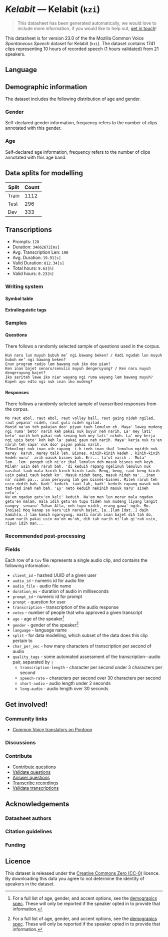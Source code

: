 # *Kelabit* &mdash; Kelabit (`kzi`)
> This datasheet has been generated automatically, we would love to include more information, if you would like to help out, [get in touch](https://github.com/common-voice/common-voice/blob/main/docs/COMMUNITIES.md)!

 This datasheet is for version 23.0 of the the Mozilla Common Voice *Spontaneous Speech* dataset 
for Kelabit (`kzi`). The dataset contains 1741 clips representing 10 hours of recorded
speech (1 hours validated) from 21 speakers.

## Language
<!-- {{LANGUAGE_DESCRIPTION}} -->
<!-- Provide a brief (1-2 paragraph) description of your language -->

## Demographic information
The dataset includes the following distribution of age and gender.
<!-- You can get a lot of the information in this section from https://analyzer.cv-toolbox.web.tr/browse -->

### Gender
Self-declared gender information, frequency refers to the number of clips annotated with this gender.
<!-- {{GENDER_TABLE}} -->
<!-- @ AUTOMATICALLY GENERATED @ -->
<!-- | Gender | Frequency |
|--------|-----------|
| male, masculine | ? |
| undeclared | ? |
| female, feminine | ? | -->

### Age
Self-declared age information, frequency refers to the number of clips annotated with this age band.
<!-- {{AGE_TABLE}} -->
<!-- @ AUTOMATICALLY GENERATED @ -->
<!-- | Age band | Frequency |
|----------|-----------|
| teens | ? |
| twenties | ? |
| thirties | ? |
| fourties | ? |
| fifties | ? |
   ...if other age ranges are present in your data, add rows... -->

## Data splits for modelling
| Split | Count |
|-|-|
| Train | 1112 |
| Test | 296 |
| Dev | 333 |

## Transcriptions
* Prompts: `120`
* Duration: `34662672[ms]`
* Avg. Transcription Len: `190`
* Avg. Duration: `19.91[s]`
* Valid Duration: `812.34[s]`
* Total hours: `9.63[h]`
* Valid hours: `0.23[h]`
<!-- {{TRANSCRIPTIONS_DESCRIPTION}} -->
<!-- A description of the transcription system used -->

### Writing system
<!-- {{WRITING_SYSTEM_DESCRIPTION}} -->
<!-- @ OPTIONAL @ -->
<!-- A description of the writing system (or writing systems) used in the text corpus -->

#### Symbol table
<!-- {{ALPHABET_TABLE}} -->
<!-- @ OPTIONAL @ -->
<!-- If the writing system is alphabetic, you can include the valid alphabet here -->

#### Extralinguistic tags

### Samples

#### Questions
There follows a randomly selected sample of questions used in the corpus.

```
Nun naru lun muyuh bubuh me’ ngi bawang beken? / Kadi ngudah lun muyuh bubuh me’ ngi bawang beken?
Enun program radio lem bawang nuk iko doo pian?
Ken inan bajet senaru/senulis muyuh dengeruyung? / Ken naru muyuh dengeruyung bajet?
Iko seritah lawe iko nier wayang ngi ruma wayang lem bawang muyuh?
Kapeh ayu edto ngi nuk inan iko mudeng?
```
<!-- {{QUESTIONS_SAMPLE}} -->

#### Responses
There follows a randomly selected sample of transcribed responses from the corpus.

```
Mo raut ebol, raut ebol, raut volley ball, raut gaing nideh ngilad, raut pepana' nideh, raut guli nideh ngilad.
Manid na'an teh pakaian doo' piyan tauh lemulun eh. Maya' lawey mudeng ngi ruma' beto' narih keh pakai nuk buyur neh narih. La' mey lati' beto' narih keh pakai nuk senang koh mey lati' nikoh. La' mey kerja ngi upis beto' koh keh la' pakai gaun neh narih. Maya' kerja nuk tu'en narih teh sapa' nuk doo' piyan pakai narih.
Teknologi nuk inan uih rapang  i h ineh inan ibal lemulun ngidih nuk merey  karuh, merey talk leh. Bisnes. Kinih-kinih kedeh , kinih-kinih kedeh nuru'  arih masuk bisnes bah. Err... ta'ut narih .  Mula' lem...lem  pengeh uih ni'er ibal lemulun deh masuk bisnes neh keyh. Mileh' usin deh raruh bah. 'di keduih rapang ngelinuh lemulun nuk nasihat tauh mala kinih-kinih-kinih tauh. Beng, beng, raut beng kinih usin pakai tauh kedeh ko'. Masuk nideh beng, masuk nideh na'...inan na' nideh pa... inan peruyung lah gen bisnes-bisnes. Mileh raruh teh usin dedih bah. Kadi' keduih  taut lah, kadi' keduih rapang masuk nuk tad-tad ineh neh bah. 'Ey' neto keduih nekinih masuk naru' sineh neto'.
Na'em ngadan getu'en keli' keduih. Na'em men lun merar mala ngadan getu'en malam, mala idih getu'en tupu tideh nuk mudeng liyang langit nangey  senaru' Tuhan Alla, neh tupu nidih, erang gawa' ngih. Mo.
[noise] Moq kanap so karu'uih naruh bajet, [a..]lam [dat..] daih kamih[a..] lam kamih ngaruyung, masti narih inan bajet dih tah do, naam narih pakai usin mu'oh mu'oh, dih tah narih mi'lah gi'rah usin, ripun idih man...
```
<!-- {{TRANSCRIPTIONS_SAMPLE}} -->

### Recommended post-processing
<!-- {{RECOMMENDED_POSTPROCESSING_DESCRIPTION}} -->
<!-- @ OPTIONAL @ -->
<!-- What should people do before they use the data, for example Unicode normalisation or normalisation of extralinguistic tags -->

### Fields
Each row of a `tsv` file represents a single audio clip, and contains the following information:

* `client_id` - hashed UUID of a given user
* `audio_id` - numeric id for audio file
* `audio_file` - audio file name
* `duration_ms` - duration of audio in milliseconds
* `prompt_id` - numeric id for prompt
* `prompt` - question for user
* `transcription` - transcription of the audio response
* `votes` - number of people that who approved a given transcript
* `age` - age of the speaker[^1]
* `gender` - gender of the speaker[^1]
* `language` - language name
* `split` - for data modelling, which subset of the data does this clip pertain to
* `char_per_sec` - how many characters of transcription per second of audio
* `quality_tags` - some automated assessment of the transcription--audio pair, separated by `|`
   *  `transcription-length` - character per second under 3 characters per second
   * `speech-rate` - characters per second over 30 characters per second
   * `short-audio` - audio length under 2 seconds
   * `long-audio` - audio length over 30 seconds

#### 
[^1]: For a full list of age, gender, and accent options, see the
[demograpics
spec](https://github.com/common-voice/common-voice/blob/main/web/src/stores/demographics.ts). These
will only be reported if the speaker opted in to provide that
information.

## Get involved!

### Community links
* [Common Voice translators on Pontoon](https://pontoon.mozilla.org/kzi/common-voice/contributors/)
<!-- {{COMMUNITY_LINKS_LIST}} -->
<!-- @ OPTIONAL @ -->
<!-- Links to community chats / fora -->

### Discussions
<!-- {{DISCUSSION_LINKS_LIST}} -->
<!-- @ OPTIONAL @ -->
<!-- Any links to discussions, for example on Discourse or other fora or blogs can be included here -->

### Contribute
* [Contribute questions](https://commonvoice.mozilla.org/spontaneous-speech/beta/question)
* [Validate questions](https://commonvoice.mozilla.org/spontaneous-speech/beta/validate)
* [Answer questions](https://commonvoice.mozilla.org/spontaneous-speech/beta/prompts)
* [Transcribe recordings](https://commonvoice.mozilla.org/spontaneous-speech/beta/transcribe)
* [Validate transcriptions](https://commonvoice.mozilla.org/spontaneous-speech/beta/check-transcript)
<!-- {{CONTRIBUTE_LINKS_LIST}} -->
<!-- Here you can include links for how to contribute to the dataset -->

## Acknowledgements

### Datasheet authors
<!-- {{DATASHEET_AUTHORS_LIST}} -->
<!-- A list in the format of: Your Name <email@email.com> -->

### Citation guidelines
<!-- {{CITATION_DESCRIPTION}} -->
<!-- @ OPTIONAL @ -->
<!-- If you published a paper and would like people to cite it, you can include the BiBTeX here -->

### Funding
<!-- {{FUNDING_DESCRIPTION}} -->
<!-- @ OPTIONAL @ -->
<!-- If you received any funding, you can include the acknowledgement here -->

## Licence
This dataset is released under the [Creative Commons Zero (CC-0)](https://creativecommons.org/public-domain/cc0/) licence. By downloading this data
you agree to not determine the identity of speakers in the dataset.
